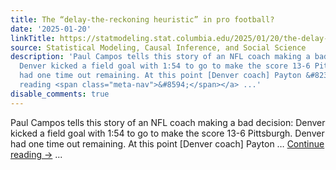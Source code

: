 ```yaml
---
title: The “delay-the-reckoning heuristic” in pro football?
date: '2025-01-20'
linkTitle: https://statmodeling.stat.columbia.edu/2025/01/20/the-delay-the-reckoning-heuristic-in-pro-football/
source: Statistical Modeling, Causal Inference, and Social Science
description: 'Paul Campos tells this story of an NFL coach making a bad decision:
  Denver kicked a field goal with 1:54 to go to make the score 13-6 Pittsburgh. Denver
  had one time out remaining. At this point [Denver coach] Payton &#8230; <a href="https://statmodeling.stat.columbia.edu/2025/01/20/the-delay-the-reckoning-heuristic-in-pro-football/">Continue
  reading <span class="meta-nav">&#8594;</span></a> ...'
disable_comments: true
---
```

Paul Campos tells this story of an NFL coach making a bad decision: Denver kicked a field goal with 1:54 to go to make the score 13-6 Pittsburgh. Denver had one time out remaining. At this point [Denver coach] Payton &#8230; <a href="https://statmodeling.stat.columbia.edu/2025/01/20/the-delay-the-reckoning-heuristic-in-pro-football/">Continue reading <span class="meta-nav">&#8594;</span></a> ...